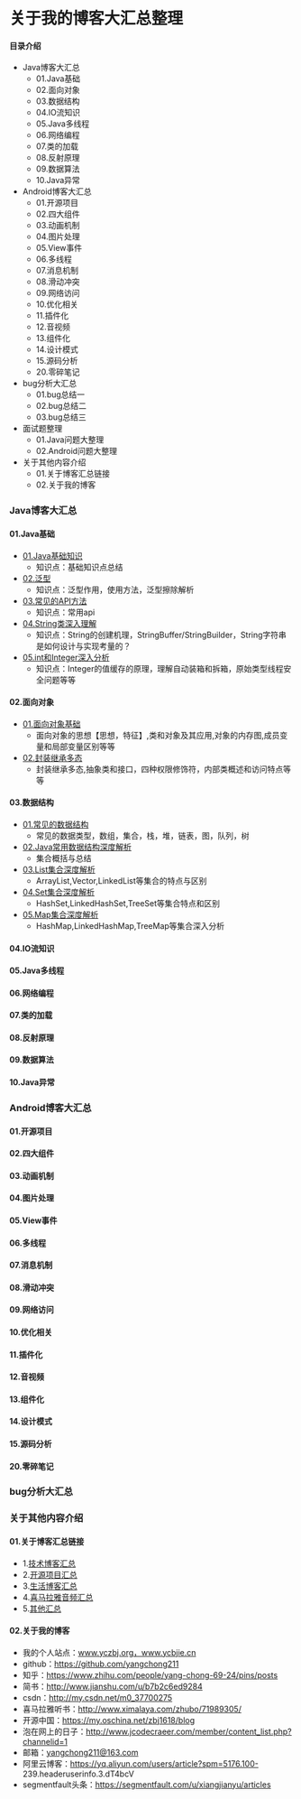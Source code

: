 # 关于我的博客大汇总整理
#### 目录介绍
- Java博客大汇总
    - 01.Java基础
    - 02.面向对象
    - 03.数据结构
    - 04.IO流知识
    - 05.Java多线程
    - 06.网络编程
    - 07.类的加载
    - 08.反射原理
    - 09.数据算法
    - 10.Java异常
- Android博客大汇总
    - 01.开源项目
    - 02.四大组件
    - 03.动画机制
    - 04.图片处理
    - 05.View事件
    - 06.多线程
    - 07.消息机制
    - 08.滑动冲突
    - 09.网络访问
    - 10.优化相关
    - 11.插件化
    - 12.音视频
    - 13.组件化
    - 14.设计模式
    - 15.源码分析
    - 20.零碎笔记
- bug分析大汇总
    - 01.bug总结一
    - 02.bug总结二
    - 03.bug总结三
- 面试题整理
    - 01.Java问题大整理
    - 02.Android问题大整理
- 关于其他内容介绍
    - 01.关于博客汇总链接
    - 02.关于我的博客



### Java博客大汇总
#### 01.Java基础
- [01.Java基础知识](https://github.com/yangchong211/YCBlogs/blob/master/java/%E5%9F%BA%E7%A1%80%E9%83%A8%E5%88%86/01.Java%E5%9F%BA%E7%A1%80%E7%9F%A5%E8%AF%86.md)
    - 知识点：基础知识点总结
- [02.泛型](https://github.com/yangchong211/YCBlogs/blob/master/java/%E5%9F%BA%E7%A1%80%E9%83%A8%E5%88%86/02.%E6%B3%9B%E5%9E%8B.md)
    - 知识点：泛型作用，使用方法，泛型擦除解析
- [03.常见的API方法](https://github.com/yangchong211/YCBlogs/blob/master/java/%E5%9F%BA%E7%A1%80%E9%83%A8%E5%88%86/03.%E5%B8%B8%E8%A7%81%E7%9A%84API%E6%96%B9%E6%B3%95.md)
    - 知识点：常用api
- [04.String类深入理解](https://github.com/yangchong211/YCBlogs/blob/master/java/%E5%9F%BA%E7%A1%80%E9%83%A8%E5%88%86/04.String%E7%B1%BB%E6%B7%B1%E5%85%A5%E7%90%86%E8%A7%A3.md)
    - 知识点：String的创建机理，StringBuffer/StringBuilder，String字符串是如何设计与实现考量的？
- [05.int和Integer深入分析](https://github.com/yangchong211/YCBlogs/blob/master/java/%E5%9F%BA%E7%A1%80%E9%83%A8%E5%88%86/05.int%E5%92%8CInteger%E6%B7%B1%E5%85%A5%E5%88%86%E6%9E%90.md)
    - 知识点：Integer的值缓存的原理，理解自动装箱和拆箱，原始类型线程安全问题等等




#### 02.面向对象
- [01.面向对象基础](https://github.com/yangchong211/YCBlogs/blob/master/java/%E9%9D%A2%E5%90%91%E5%AF%B9%E8%B1%A1/01.%E9%9D%A2%E5%90%91%E5%AF%B9%E8%B1%A1%E5%9F%BA%E7%A1%80.md)
    - 面向对象的思想【思想，特征】,类和对象及其应用,对象的内存图,成员变量和局部变量区别等等
- [02.封装继承多态](https://github.com/yangchong211/YCBlogs/blob/master/java/%E9%9D%A2%E5%90%91%E5%AF%B9%E8%B1%A1/02.%E5%B0%81%E8%A3%85%E7%BB%A7%E6%89%BF%E5%A4%9A%E6%80%81.md)    
    - 封装继承多态,抽象类和接口，四种权限修饰符，内部类概述和访问特点等等





#### 03.数据结构
- [01.常见的数据结构](https://github.com/yangchong211/YCBlogs/blob/master/java/%E6%95%B0%E6%8D%AE%E7%BB%93%E6%9E%84/01.%E5%B8%B8%E8%A7%81%E7%9A%84%E6%95%B0%E6%8D%AE%E7%BB%93%E6%9E%84.md)
    - 常见的数据类型，数组，集合，栈，堆，链表，图，队列，树
- [02.Java常用数据结构深度解析](https://github.com/yangchong211/YCBlogs/blob/master/java/%E6%95%B0%E6%8D%AE%E7%BB%93%E6%9E%84/02.Java%E5%B8%B8%E7%94%A8%E6%95%B0%E6%8D%AE%E7%BB%93%E6%9E%84%E6%B7%B1%E5%BA%A6%E8%A7%A3%E6%9E%90.md)
    - 集合概括与总结
- [03.List集合深度解析](https://github.com/yangchong211/YCBlogs/blob/master/java/%E6%95%B0%E6%8D%AE%E7%BB%93%E6%9E%84/03.List%E9%9B%86%E5%90%88%E6%B7%B1%E5%BA%A6%E8%A7%A3%E6%9E%90.md)
    - ArrayList,Vector,LinkedList等集合的特点与区别
- [04.Set集合深度解析](https://github.com/yangchong211/YCBlogs/blob/master/java/%E6%95%B0%E6%8D%AE%E7%BB%93%E6%9E%84/04.Set%E9%9B%86%E5%90%88%E6%B7%B1%E5%BA%A6%E8%A7%A3%E6%9E%90.md)
    - HashSet,LinkedHashSet,TreeSet等集合特点和区别
- [05.Map集合深度解析](https://github.com/yangchong211/YCBlogs/blob/master/java/%E6%95%B0%E6%8D%AE%E7%BB%93%E6%9E%84/05.Map%E9%9B%86%E5%90%88%E6%B7%B1%E5%BA%A6%E8%A7%A3%E6%9E%90.md)
    - HashMap,LinkedHashMap,TreeMap等集合深入分析



#### 04.IO流知识



#### 05.Java多线程



#### 06.网络编程

#### 07.类的加载

#### 08.反射原理

#### 09.数据算法

#### 10.Java异常

### Android博客大汇总
#### 01.开源项目


#### 02.四大组件


#### 03.动画机制


#### 04.图片处理


#### 05.View事件


#### 06.多线程


#### 07.消息机制


#### 08.滑动冲突


#### 09.网络访问


#### 10.优化相关


#### 11.插件化


#### 12.音视频


#### 13.组件化


#### 14.设计模式


#### 15.源码分析


#### 20.零碎笔记


### bug分析大汇总




### 关于其他内容介绍
#### 01.关于博客汇总链接
- 1.[技术博客汇总](https://www.jianshu.com/p/614cb839182c)
- 2.[开源项目汇总](https://blog.csdn.net/m0_37700275/article/details/80863574)
- 3.[生活博客汇总](https://blog.csdn.net/m0_37700275/article/details/79832978)
- 4.[喜马拉雅音频汇总](https://www.jianshu.com/p/f665de16d1eb)
- 5.[其他汇总](https://www.jianshu.com/p/53017c3fc75d)


#### 02.关于我的博客
- 我的个人站点：www.yczbj.org，www.ycbjie.cn
- github：https://github.com/yangchong211
- 知乎：https://www.zhihu.com/people/yang-chong-69-24/pins/posts
- 简书：http://www.jianshu.com/u/b7b2c6ed9284
- csdn：http://my.csdn.net/m0_37700275
- 喜马拉雅听书：http://www.ximalaya.com/zhubo/71989305/
- 开源中国：https://my.oschina.net/zbj1618/blog
- 泡在网上的日子：http://www.jcodecraeer.com/member/content_list.php?channelid=1
- 邮箱：yangchong211@163.com
- 阿里云博客：https://yq.aliyun.com/users/article?spm=5176.100- 239.headeruserinfo.3.dT4bcV
- segmentfault头条：https://segmentfault.com/u/xiangjianyu/articles




